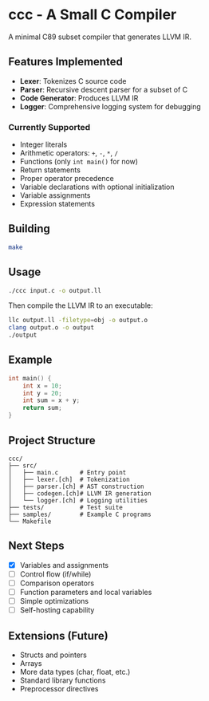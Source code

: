# ccc - A Small C Compiler

A minimal C89 subset compiler that generates LLVM IR.

## Features Implemented

- **Lexer**: Tokenizes C source code
- **Parser**: Recursive descent parser for a subset of C
- **Code Generator**: Produces LLVM IR
- **Logger**: Comprehensive logging system for debugging

### Currently Supported

- Integer literals
- Arithmetic operators: `+`, `-`, `*`, `/`
- Functions (only `int main()` for now)
- Return statements
- Proper operator precedence
- Variable declarations with optional initialization
- Variable assignments
- Expression statements

## Building

```bash
make
```

## Usage

```bash
./ccc input.c -o output.ll
```

Then compile the LLVM IR to an executable:
```bash
llc output.ll -filetype=obj -o output.o
clang output.o -o output
./output
```

## Example

```c
int main() {
    int x = 10;
    int y = 20;
    int sum = x + y;
    return sum;
}
```

## Project Structure

```
ccc/
├── src/
│   ├── main.c      # Entry point
│   ├── lexer.[ch]  # Tokenization
│   ├── parser.[ch] # AST construction
│   ├── codegen.[ch]# LLVM IR generation
│   └── logger.[ch] # Logging utilities
├── tests/          # Test suite
├── samples/        # Example C programs
└── Makefile
```

## Next Steps

- [x] Variables and assignments
- [ ] Control flow (if/while)
- [ ] Comparison operators
- [ ] Function parameters and local variables
- [ ] Simple optimizations
- [ ] Self-hosting capability

## Extensions (Future)

- Structs and pointers
- Arrays
- More data types (char, float, etc.)
- Standard library functions
- Preprocessor directives